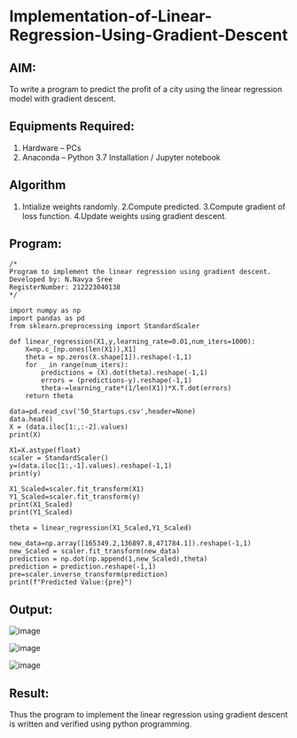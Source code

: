 # Implementation-of-Linear-Regression-Using-Gradient-Descent

## AIM:
To write a program to predict the profit of a city using the linear regression model with gradient descent.

## Equipments Required:
1. Hardware – PCs
2. Anaconda – Python 3.7 Installation / Jupyter notebook

## Algorithm
1. Intialize weights randomly.
2.Compute predicted.
3.Compute gradient of loss function.
4.Update weights using gradient descent.

## Program:
```
/*
Program to implement the linear regression using gradient descent.
Developed by: N.Navya Sree
RegisterNumber: 212223040138
*/
```
```
import numpy as np
import pandas as pd
from sklearn.preprocessing import StandardScaler

def linear_regression(X1,y,learning_rate=0.01,num_iters=1000):
    X=np.c_[np.ones(len(X1)),X1]
    theta = np.zeros(X.shape[1]).reshape(-1,1)
    for _ in range(num_iters):
        predictions = (X).dot(theta).reshape(-1,1)
        errors = (predictions-y).reshape(-1,1)
        theta-=learning_rate*(1/len(X1))*X.T.dot(errors)
    return theta
    
data=pd.read_csv('50_Startups.csv',header=None)
data.head()
X = (data.iloc[1:,:-2].values)
print(X)

X1=X.astype(float)
scaler = StandardScaler()
y=(data.iloc[1:,-1].values).reshape(-1,1)
print(y)

X1_Scaled=scaler.fit_transform(X1)
Y1_Scaled=scaler.fit_transform(y)
print(X1_Scaled)
print(Y1_Scaled)

theta = linear_regression(X1_Scaled,Y1_Scaled)

new_data=np.array([165349.2,136897.8,471784.1]).reshape(-1,1)
new_Scaled = scaler.fit_transform(new_data)
prediction = np.dot(np.append(1,new_Scaled),theta)
prediction = prediction.reshape(-1,1)
pre=scaler.inverse_transform(prediction)
print(f"Predicted Value:{pre}")

```
## Output:


![image](https://github.com/23004513/Implementation-of-Linear-Regression-Using-Gradient-Descent/assets/138973069/cb36a87c-e1c2-4ee2-918b-582d5f5f0289)

![image](https://github.com/23004513/Implementation-of-Linear-Regression-Using-Gradient-Descent/assets/138973069/92739baf-77b7-4122-944c-094a3cd84dcd)

![image](https://github.com/23004513/Implementation-of-Linear-Regression-Using-Gradient-Descent/assets/138973069/5b12c991-1b1d-40f3-9af9-02cd56dd54a0)


## Result:
Thus the program to implement the linear regression using gradient descent is written and verified using python programming.
